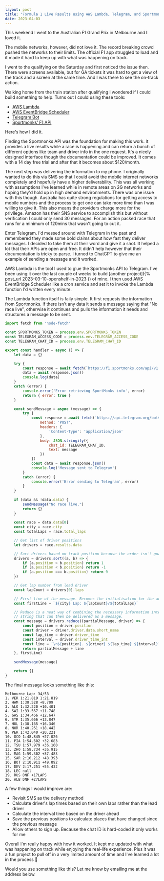 ```yaml
---
layout: post
title: "Formula 1 Live Results using AWS Lambda, Telegram, and Sportmonks"
date: 2023-04-03
---
```


This weekend I went to the Australian F1 Grand Prix in Melbourne and I loved it. 

The mobile networks, however, did not love it. The record breaking crowd pushed
the networks to their limits. The official F1 app struggled to load and it made
it hard to keep up with what was happening on track. 

I went to the qualifying on the Saturday and first noticed the issue then. There
were screens available, but for GA tickets it was hard to get a view of the
track and a screen at the same time. And I was there to see the on-track action. 

Walking home from the train station after qualifying I wondered if I could build
something to help. Turns out I could using these tools:

- [AWS Lambda](https://aws.amazon.com/lambda/)
- [AWS EventBridge Scheduler](https://aws.amazon.com/eventbridge/scheduler/)
- [Telegram Bot](https://core.telegram.org/bots/api)
- [Sportmonks’ F1 API](https://www.sportmonks.com/formula-one-api/)

Here's how I did it.

Finding the Sportmonks API was the foundation for making this work. It provides
a live results while a race is happening and can return a bunch of different
options like team and driver info in the one request. It's a nicely designed
interface though the documentation could be improved. It comes with a 14 day
free trial and after that it becomes about $120/month.

The next step was delivering the information to my phone. I originally wanted to
do this via SMS so that I could avoid the mobile internet networks completely
and hopefully have a higher deliverability. This was all working with
assumptions I've learned while in remote areas on 2G networks and hoping they'd
hold up in high demand environments. There was one issue with this though.
Australia has quite strong regulations for getting access to mobile numbers and
the process to get one can take more time than I was willing to give it. This
also means the providers charge more for the privilege. Amazon has their SNS
service to accomplish this but without verification I could only send 30
messages. For an action packed race that runs for a minimum of 120mins that
wasn't going to cut it.

Enter Telegram. I'd messed around with Telegram in the past and remembered they
made some bold claims about how fast they deliver messages. I decided to take
them at their word and give it a shot. It helped a lot that their APIs are open
and free. It didn't help however that their documentation is tricky to parse. I
turned to ChatGPT to give me an example of sending a message and it worked.

AWS Lambda is the tool I used to glue the Sportmonks API to Telegram. I've been
using it over the last couple of weeks to build [another project]({% post_url 2023-03-10-openshelf-in-2023 })
of mine. I then used AWS EventBridge Scheduler like a cron service and set it to
invoke the Lambda function I'd written every minute.

The Lambda function itself is faily simple. It first requests the information
from Sportmonks. If there isn't any data it sends a message saying that "No race
live", otherwise it continues and pulls the information it needs and structures
a message to be sent.

```javascript
import fetch from 'node-fetch'

const SPORTMONKS_TOKEN = process.env.SPORTMONKS_TOKEN
const TELEGRAM_ACCESS_CODE = process.env.TELEGRAM_ACCESS_CODE
const TELEGRAM_CHAT_ID = process.env.TELEGRAM_CHAT_ID

export const handler = async () => {
    let data = {}

    try {
        const response = await fetch(`https://f1.sportmonks.com/api/v1.0/livescores/now?api_token=${SPORTMONKS_TOKEN}`)
        data = await response.json()
        console.log(data)
    }
    catch (error) {
        console.error('Error retrieving SportMonks info', error)
        return { error: true }
    }

    const sendMessage = async (message) => {
        try {
            const response = await fetch(`https://api.telegram.org/bot${accessCode}/sendMessage`, {
                method: 'POST',
                headers: {
                    'Content-Type': 'application/json'
                },
                body: JSON.stringify({
                    chat_id: TELEGRAM_CHAT_ID,
                    text: message
                })
            })
            const data = await response.json()
            console.log('Message sent to Telegram')
        }
        catch (error) {
            console.error('Error sending to Telegram', error)
        }
    }
    
    if (data && !data.data) {
        sendMessage("No race live.")
        return {}
    }
    
    const race = data.data[0]
    const city = race.city
    const totalLaps = race.total_laps

    // Get list of driver positions
    let drivers = race.results.data

    // Sort drivers based on track position because the order isn't guaranteed
    drivers = drivers.sort((a, b) => {
        if (a.position > b.position) return 1
        if (a.position < b.position) return -1
        if (a.position === b.position) return 0
    })

    // Get lap number from lead driver
    const lapCount = drivers[0].laps

    // First line of the message. Becomes the initialisation for the accumulator
    const firstLine = `${city} Lap: ${lapCount}/${totalLaps}`

    // Reduce is a neat way of combining the necessary information into one
    // string that can then be delivered as a message.
    const message = drivers.reduce((partialMessage, driver) => {
        const position = driver.position
        const driver = driver.driver.data.short_name
        const lap_time = driver.driver_time
        const interval = driver.driver_time_int
        const line = `\n${position}. ${driver} ${lap_time} ${interval}`
        return partialMessage + line 
    }, firstLine)
   
    sendMessage(message)

    return {}
}
```

The final message looks something like this:

```
Melbourne Lap: 34/58
1. VER 1:21.819 1:21.819
2. HAM 1:30.528 +8.709
3. ALO 1:32.220 +10.401
4. SAI 1:33.567 +11.748
5. GAS 1:34.466 +12.647
6. STR 1:35.666 +13.847
7. HUL 1:38.165 +16.346
8. NOR 1:40.261 +18.442
9. PER 1:42.040 +20.221
10. OCO 1:48.845 +27.026
11. PIA 1:54.502 +32.683
12. TSU 1:57.979 +36.160
13. ZHO 1:58.734 +36.915
14. MAG 1:59.302 +37.483
15. SAR 2:10.212 +48.393
16. BOT 2:10.911 +49.092
17. DEV 2:17.251 +55.432
18. LEC null 
19. RUS DNF +17LAPS
20. ALB DNF +27LAPS
```

A few things I would improve are:

- Revisit SMS as the delivery method
- Calculate driver's lap times based on their own laps rather than the lead
  driver
- Calculate the interval time based on the driver ahead
- Save the previous positions to calculate places that have changed since the
  previous message
- Allow others to sign up. Because the chat ID is hard-coded it only works for
  me

Overall I'm really happy with how it worked. It kept me updated with what was
happening on track while enjoying the real-life experience. Plus it was a fun
project to pull off in a very limited amount of time and I've learned a lot in
the process 🎉

Would you use something like this? Let me know by emailing me at the address
below.
